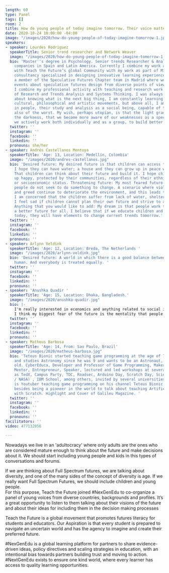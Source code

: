 ```yaml
---
length: 60
type: Panel
tags: []
room: 2
title: How do young people of today imagine tomorrow. Their voice matters.
date: 2020-10-24 10:00:00 -04:00
image: "/images/2020/how-do-young-people-of-today-imagine-tomorrow-1.jpg"
speakers:
- speaker: Lourdes Rodriguez
  speakerTitle: Senior trend researcher and Network Weaver
  image: "/images/2020/how-do-young-people-of-today-imagine-tomorrow-1.jpg"
  bio: 'Master''s degree in Psychology. Senior trends Researcher & Analyst for leading
    companies in Spain and Latin America. Currently I combine my work as Network Weaver
    with Teach the Future’s global Community with my work as part of Mindset, a boutique
    consultancy specialized in designing innovative learning experiences. I am also
    a member of the Speculative Futures Chapter team in Madrid where we organized
    events about speculative futures design from diverse points of views. Since 2012,
    I combine my professional activity with teaching and research work as professor
    of Research and Trends Analysis and Systems Thinking. I was always passionate
    about knowing what is the next big thing, I am constantly learning about new social,
    cultural, philosophical and artistic movements, but above all, I am interested
    in people, their study and analysis as a social being, capable of the best, but
    also of the worst. My wish, perhaps utopian, is that the light gradually overcome
    the darkness, that we become more aware of our weaknesses as a species, and that
    we actively work both individually and as a group, to build better futures together. '
  twitter: ''
  instagram: ''
  facebook: ''
  linkedin: ''
  pronouns: she/her
- speaker: Andrés Castellanos Montoya
  speakerTitle: 'Age: 13, Location: Medellín, Colombia'
  image: "/images/2020/andres-castellanos.jpg"
  bio: 'Desired future: My desired future is that children can access to education.
    I hope they can have water; a house and they can grow up in peace with their families.
    That children can think about their future and build it. I hope children can grow
    up happy, protected by their communities, regardless of their ethnicity, religion
    or socioeconomic status. Threatening future: My most feared future is one where
    people do not seek to do something to change. A scenario where violence, selfishness
    and greed continue to deteriorate the environment, and this leads to diseases.
    I am concerned that the children suffer from lack of water, shelter and food.
    I feel sad if children cannot plan their own future and strive to achieve it.
    Anything that you would like to add: My dream is that people work together for
    a better future for all. I believe that if we educate children and young people
    today, they will have elements to change current trends tomorrow.'
  twitter: ''
  instagram: ''
  facebook: ''
  linkedin: ''
  pronouns: ''
- speaker: Arlynn Veldink
  speakerTitle: 'Age: 12, Location: Breda, The Netherlands '
  image: "/images/2020/arlynn-veldink.jpg"
  bio: 'Desired future: A world in which there is a good balance between nature and
    human. And everybody is treated equally. '
  twitter: ''
  instagram: ''
  facebook: ''
  linkedin: ''
  pronouns: ''
- speaker: 'Anushka Quadir '
  speakerTitle: 'Age: 15, Location: Dhaka, Bangladesh.'
  image: "/images/2020/anushka-quadir.jpg"
  bio: |-
    I'm really interested in economics and anything related to social injustice or political science!
    I think my biggest fear of the future is the mentality that people carry.
  twitter: ''
  instagram: ''
  facebook: ''
  linkedin: ''
  pronouns: ''
- speaker: Matheus Barbosa
  speakerTitle: 'Age: 14, From: Sao Paulo, Brazil'
  image: "/images/2020/matheus-barbosa.jpg"
  bio: 'Teteus Bionic started teaching game programming at the age of 7, lectures
    and studies Astronomy since he was 9 and wants to be an Astronaut, is 14 years
    old. CyberEduca, Developer and Professor of Game Programming, Maker, Workshop,
    Mentor, Entrepreneur, Speaker, lectured and led workshops at several events such
    as TedX, Campus Party, TDC, Roadsec, Arduino Day, Scratch Day, Science Days (BR
    / NASA) , IBM School, among others, invited by several universities and schools,
    is Youtuber teaching game programming on his channel Teteus Bionic  at youtube.com/teteusbionic,
    besides being a pioneer in the world to talk about teaching Artificial Intelligence
    with Scratch. Highlight and Cover of Galileu Magazine. '
  twitter: ''
  instagram: ''
  facebook: ''
  linkedin: ''
  pronouns: ''
facilitators: ''
video: 477132856

---
```

Nowadays we live in an 'adultocracy' where only adults are the ones who are considered mature enough to think about the future and make decisions about it. We should start including young people and kids in this types of conversations and forums.  
  
If we are thinking about Full Spectrum futures, we are talking about diversity, and one of the many sides of the concept of diversity is age. If we really want Full Spectrum Futures, we should include children and young people.  
For this purpose, Teach the Future joined #NexGenEdu to co-organize a panel of young voices from diverse countries, backgrounds and profiles. It’s a great opportunity to listen to them talking about their visions of the future and about their ideas for including them in the decision making processes  
  
Teach the Future is a global movement that promotes futures literacy for students and educators. Our Aspiration is that every student is prepared to navigate an uncertain world and has the agency to imagine and create their preferred future.  
  
\#NexGenEdu is a global learning platform for partners to share evidence-driven ideas, policy directives and scaling strategies in education, with an intentional bias towards partners building trust and moving to action. #NextGenEdu exists to ensure one kind world, where every learner has access to quality learning opportunities.